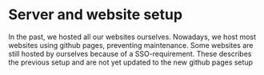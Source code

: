 # Server and website setup

In the past, we hosted all our websites ourselves. Nowadays, we host most websites using github pages, preventing maintenance. Some websites are still hosted by ourselves because of a SSO-requirement. These describes the previous setup and are not yet updated to the new github pages setup